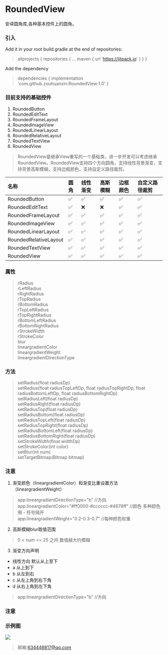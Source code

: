# RoundedView
安卓圆角库,各种基本控件上的圆角。

### 引入
Add it in your root build.gradle at the end of repositories:
> allprojects {
		repositories {
			...
			maven { url 'https://jitpack.io' }
		}
	}
 
Add the dependency
> dependencies {
	        implementation 'com.github.zouhuanxin:RoundedView:1.0'
	}

### 目前支持的基础控件
 1. RoundedButton
 2. RoundedEditText
 3. RoundedFrameLayout
 4. RoundedImageView
 5. RoundedLinearLayout
 6. RoundedRelativeLayout
 7. RoundedTextView
 8. RoundedView
 
 > RoundedView是继承View重写的一个基础类，进一步开发可以考虑继承RoundedView。RoundedView支持四个方向圆角，支持线性背景渐变，支持背景高斯模糊，支持边框颜色，支持自定义路径裁剪。
 
 
| 名称 | 圆角 | 线性渐变 | 高斯模糊 | 边框颜色 | 自定义路径裁剪 |
| :-----| :-----| :-----| :-----| :-----| :-----| 
| RoundedButton | ✅ | ✅ | ✅ | ✅ | ✅ |
|RoundedEditText| ✅ | ❌ | ❌ | ✅ | ✅ |
|RoundedFrameLayout| ✅ | ✅ | ✅ | ✅ | ✅ |
|RoundedImageView| ✅ | ✅ | ✅ | ✅ | ✅ |
|RoundedLinearLayout| ✅ | ✅ | ✅ | ✅ | ✅ |
|RoundedRelativeLayout| ✅ | ✅ | ✅ | ✅ | ✅ |
|RoundedTextView| ✅ | ✅ | ✅ | ✅ | ✅ |
|RoundedView| ✅ | ✅ | ✅ | ✅ | ✅ |

### 属性
> rRadius <br />
> rLeftRadius <br />
> rRightRadius <br />
> rTopRadius <br />
> rBottomRadius <br />
> rTopLeftRadius <br />
> rTopRightRadius <br />
> rBottomLeftRadius <br />
> rBottomRightRadius <br />
> rStrokeWidth <br />
> rStrokeColor <br />
> blur <br />
> lineargradientColor <br />
> lineargradientWeight <br />
> lineargradientDirectionType

### 方法
> setRadius(float radiusDp) <br />
> setRadius(float radiusTopLeftDp, float radiusTopRightDp, float radiusBottomLeftDp, float radiusBottomRightDp) <br />
> setRadiusLeft(float radiusDp) <br />
> setRadiusRight(float radiusDp) <br />
> setRadiusTop(float radiusDp) <br />
> setRadiusBottom(float radiusDp) <br />
> setRadiusTopLeft(float radiusDp) <br />
> setRadiusTopRight(float radiusDp) <br />
> setRadiusBottomLeft(float radiusDp) <br />
> setRadiusBottomRight(float radiusDp) <br />
> setStrokeWidth(float widthDp) <br />
> setStrokeColor(int color) <br />
> setBlur(int num) <br />
> setTargetBitmap(Bitmap bitmap)

### 注意
1. 渐变颜色（lineargradientColor）和渐变比重设置方法（lineargradientWeight）
>  app:lineargradientDirectionType="b" //方向 <br />
>  app:lineargradientColor="#ff0000-#cccccc-#4678ff" //颜色 多种颜色用 - 符号隔开 <br />
>  app:lineargradientWeight="0.2-0.3-0.7" //每种颜色权重
2. 高斯模糊blur取值范围
> 0 < num <= 25 之间 数值越大约模糊
3. 渐变方向声明
 * 线性方向 默认从上至下
 * a 从上到下
 * b 从左到右
 * c 从左上角到右下角
 * d 从右上角到左下角
>  app:lineargradientDirectionType="b" //方向 <br />

### 注意
### 示例图
![](http://zhx02.run8.top/2020/12/11/0d7a41b34039e69280efa3b02b367170.png)

> 邮箱:634448817@qq.com
